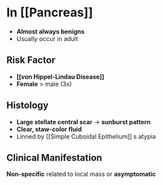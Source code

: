 # In [[Pancreas]]
- **Almost always benigns**
- Usually occur in adult

## Risk Factor
- **[[von Hippel-Lindau Disease]]**
- **Female** > male (3x)

## Histology
- **Large stellate central scar** -> **sunburst pattern**
- **Clear, staw-color fluid**
- Linned by [[Simple Cuboidal Epithelium]] s atypia

## Clinical Manifestation
**Non-specific** related to local mass or **asymptomatic**